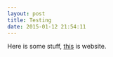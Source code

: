 ```yaml
---
layout: post
title: Testing
date: 2015-01-12 21:54:11
---
```


Here is some stuff, [this](http://chris.emmery.nl/) is
website.